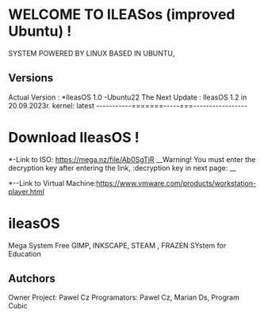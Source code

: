 # WELCOME TO ILEASos (improved Ubuntu) !
  SYSTEM POWERED BY LINUX BASED IN UBUNTU, 
## Versions 
Actual Version : *IleasOS 1.0 -Ubuntu22
The Next Update : IleasOS 1.2 in 20.09.2023r.
kernel: latest
-----------=======-----===-----------------
# Download IleasOS !
*-Link to ISO: https://mega.nz/file/Ab0SgTjR
__Warning! You must enter the decryption key after entering the link,
:decryption  key in next page: __

*--Link to Virtual Machine:https://www.vmware.com/products/workstation-player.html
#  ileasOS 
Mega System 
Free GIMP, INKSCAPE, STEAM , FRAZEN
SYstem for Education

## Autchors
Owner Project: Pawel Cz
Programators: Pawel Cz, Marian Ds, Program Cubic

